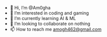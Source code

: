 - 👋 Hi, I’m @Am0gha
- 👀 I’m interested in coding and gaming
- 🌱 I’m currently learning AI & ML
- 💞️ I’m looking to collaborate on nothing
- 📫 How to reach me amogh462@gmail.com

<!---
Am0gha/Am0gha is a ✨ special ✨ repository because its `README.md` (this file) appears on your GitHub profile.
You can click the Preview link to take a look at your changes.
--->
